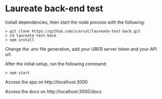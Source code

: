 # Laureate back-end test

Install dependencies, then start the node process with the following:

```
> git clone https://github.com/icarcal/laureate-test-back.git
> cd laureate-test-back
> npm install
```

Change the .env file generation, add your UBER server token and your API url.

After the initial setup, run the following command:

```
> npm start
```

Access the app on http://localhost:3000

Access the docs on http://localhost:3000/docs
